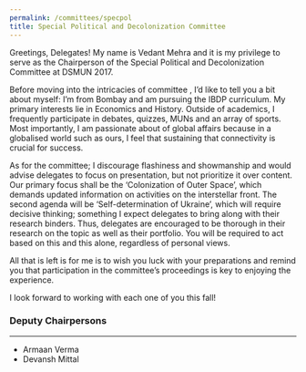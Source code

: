 ```yaml
---
permalink: /committees/specpol
title: Special Political and Decolonization Committee
---
```


Greetings, Delegates! My name is Vedant Mehra and it is my privilege to serve as the Chairperson of the Special Political and Decolonization Committee at DSMUN 2017.

Before moving into the intricacies of committee , I’d like to tell you a bit about myself: I’m from Bombay and am pursuing the IBDP curriculum. My primary interests lie in Economics and History. Outside of academics, I frequently participate in debates, quizzes, MUNs and an array of sports. Most importantly, I am passionate about of global affairs because in a globalised world such as ours, I feel that sustaining that connectivity is crucial for success.

As for the committee; I discourage flashiness and showmanship and would advise delegates to focus on presentation, but not prioritize it over content. Our primary focus shall be the ‘Colonization of Outer Space’, which demands updated information on activities on the interstellar front. The second agenda will be ‘Self-determination of Ukraine’, which will require decisive thinking; something I expect delegates to bring along with their research binders. Thus, delegates are encouraged to be thorough in their research on the topic as well as their portfolio. You will be required to act based on this and this alone, regardless of personal views.

All that is left is for me is to wish you luck with your preparations and remind you that participation in the committee’s proceedings is key to enjoying the experience.

I look forward to working with each one of you this fall!

### Deputy Chairpersons
<hr>

- Armaan Verma
- Devansh Mittal
